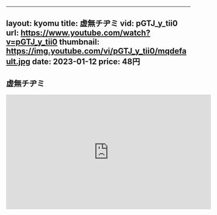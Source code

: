 
---
layout: kyomu
title: 虚無チヂミ
vid: pGTJ_y_tii0
url: https://www.youtube.com/watch?v=pGTJ_y_tii0
thumbnail: https://img.youtube.com/vi/pGTJ_y_tii0/mqdefault.jpg
date: 2023-01-12
price: 48円
---

## 虚無チヂミ

<div class="youtube">
  <iframe width="560" height="315" src="https://www.youtube.com/embed/pGTJ_y_tii0" frameborder="0" allow="accelerometer; autoplay; encrypted-media; gyroscope; picture-in-picture" allowfullscreen></iframe>
</div>
